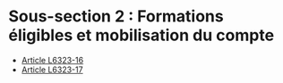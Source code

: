 # Sous-section 2 : Formations éligibles et mobilisation du compte

* [Article L6323-16](./LEGIARTI000028697908.md)
* [Article L6323-17](./LEGIARTI000028697904.md)
